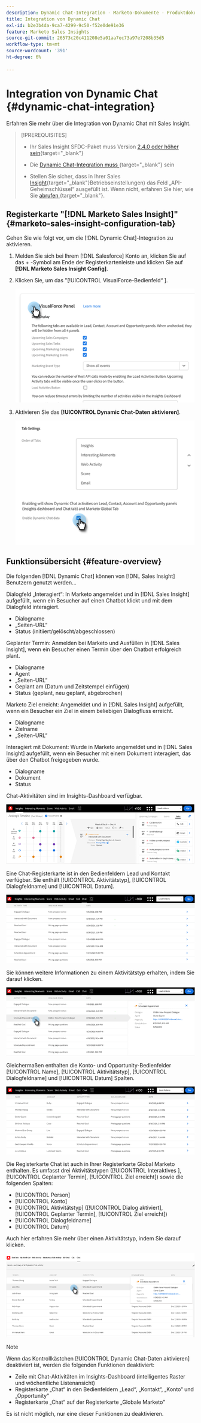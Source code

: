 ```yaml
---
description: Dynamic Chat-Integration - Marketo-Dokumente - Produktdokumentation
title: Integration von Dynamic Chat
exl-id: b2e3b4da-9ca7-4299-9c50-f52e0de91e36
feature: Marketo Sales Insights
source-git-commit: 26573c20c411208e5a01aa7ec73a97e7208b35d5
workflow-type: tm+mt
source-wordcount: '391'
ht-degree: 6%

---
```


# Integration von Dynamic Chat {#dynamic-chat-integration}

Erfahren Sie mehr über die Integration von Dynamic Chat mit Sales Insight.

>[!PREREQUISITES]
>
>* Ihr Sales Insight SFDC-Paket muss Version [2.4.0 oder höher sein](/help/marketo/product-docs/marketo-sales-insight/msi-for-salesforce/upgrading/upgrading-your-msi-package.md){target="_blank"}
>
>* Die [Dynamic Chat-Integration muss ](/help/marketo/product-docs/demand-generation/dynamic-chat/dynamic-chat-overview.md){target="_blank"} sein
>
>* Stellen Sie sicher, dass in Ihrer Sales [Insight](/help/marketo/product-docs/marketo-sales-insight/msi-for-salesforce/configuration/marketo-sales-insight-configuration-tab-in-salesforce.md#operational-settings){target="_blank"}Betriebseinstellungen) das Feld „API-Geheimschlüssel“ ausgefüllt ist. Wenn nicht, erfahren Sie hier, wie Sie [ abrufen ](/help/marketo/product-docs/marketo-sales-insight/msi-for-salesforce/configuration/configure-marketo-sales-insight-in-salesforce-enterprise-unlimited.md#configure-sales-insight-in-marketo){target="_blank"}.

## Registerkarte &quot;[!DNL Marketo Sales Insight]&quot; {#marketo-sales-insight-configuration-tab}

Gehen Sie wie folgt vor, um die [!DNL Dynamic Chat]-Integration zu aktivieren.

1. Melden Sie sich bei Ihrem [!DNL Salesforce] Konto an, klicken Sie auf das + -Symbol am Ende der Registerkartenleiste und klicken Sie auf **[!DNL Marketo Sales Insight Config]**.

1. Klicken Sie, um das &quot;[!UICONTROL VisualForce-Bedienfeld“ ].

   ![](assets/dynamic-chat-integration-1.png)

1. Aktivieren Sie das **[!UICONTROL Dynamic Chat-Daten aktivieren]**.

   ![](assets/dynamic-chat-integration-2.png)

## Funktionsübersicht {#feature-overview}

Die folgenden [!DNL Dynamic Chat] können von [!DNL Sales Insight] Benutzern genutzt werden…

Dialogfeld „Interagiert“: In Marketo angemeldet und in [!DNL Sales Insight] aufgefüllt, wenn ein Besucher auf einen Chatbot klickt und mit dem Dialogfeld interagiert.

* Dialogname
* „Seiten-URL“
* Status (initiiert/gelöscht/abgeschlossen)

Geplanter Termin: Anmelden bei Marketo und Ausfüllen in [!DNL Sales Insight], wenn ein Besucher einen Termin über den Chatbot erfolgreich plant.

* Dialogname
* Agent
* „Seiten-URL“
* Geplant am (Datum und Zeitstempel einfügen)
* Status (geplant, neu geplant, abgebrochen)

Marketo Ziel erreicht: Angemeldet und in [!DNL Sales Insight] aufgefüllt, wenn ein Besucher ein Ziel in einem beliebigen Dialogfluss erreicht.

* Dialogname
* Zielname
* „Seiten-URL“

Interagiert mit Dokument: Wurde in Marketo angemeldet und in [!DNL Sales Insight] aufgefüllt, wenn ein Besucher mit einem Dokument interagiert, das über den Chatbot freigegeben wurde.

* Dialogname
* Dokument
* Status

Chat-Aktivitäten sind im Insights-Dashboard verfügbar.

![](assets/dynamic-chat-integration-3.png)

Eine Chat-Registerkarte ist in den Bedienfeldern Lead und Kontakt verfügbar. Sie enthält [!UICONTROL Aktivitätstyp], [!UICONTROL Dialogfeldname] und [!UICONTROL Datum].

![](assets/dynamic-chat-integration-4.png)

Sie können weitere Informationen zu einem Aktivitätstyp erhalten, indem Sie darauf klicken.

![](assets/dynamic-chat-integration-5.png)

Gleichermaßen enthalten die Konto- und Opportunity-Bedienfelder [!UICONTROL Name], [!UICONTROL Aktivitätstyp], [!UICONTROL Dialogfeldname] und [!UICONTROL Datum] Spalten.

![](assets/dynamic-chat-integration-6.png)

Die Registerkarte Chat ist auch in Ihrer Registerkarte Global Marketo enthalten. Es umfasst drei Aktivitätstypen ([!UICONTROL Interaktives ], [!UICONTROL Geplanter Termin], [!UICONTROL Ziel erreicht]) sowie die folgenden Spalten:

* [!UICONTROL Person]
* [!UICONTROL Konto]
* [!UICONTROL Aktivitätstyp] ([!UICONTROL Dialog aktiviert], [!UICONTROL Geplanter Termin], [!UICONTROL Ziel erreicht])
* [!UICONTROL Dialogfeldname]
* [!UICONTROL Datum]

Auch hier erfahren Sie mehr über einen Aktivitätstyp, indem Sie darauf klicken.

![](assets/dynamic-chat-integration-7.png)

>[!NOTE]
>
>Wenn das Kontrollkästchen [!UICONTROL Dynamic Chat-Daten aktivieren] deaktiviert ist, werden die folgenden Funktionen deaktiviert:
>
>* Zeile mit Chat-Aktivitäten im Insights-Dashboard (intelligentes Raster und wöchentliche Listenansicht)
>* Registerkarte „Chat“ in den Bedienfeldern „Lead“, „Kontakt“, „Konto“ und „Opportunity“
>* Registerkarte „Chat“ auf der Registerkarte „Globale Marketo&quot;
>
>Es ist nicht möglich, nur eine dieser Funktionen zu deaktivieren.
